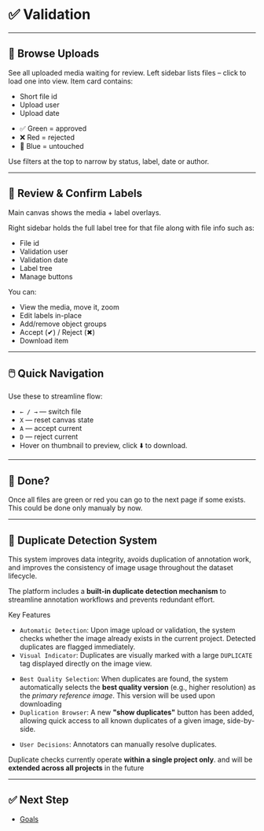 # ✅ Validation

<!-- <img src="/docs/assets/" alt="validation"> -->

---

## 📂 Browse Uploads

See all uploaded media waiting for review.
Left sidebar lists files – click to load one into view.
Item card contains:
- Short file id
- Upload user
- Upload date

<!-- <img src="/docs/assets/" alt="validation_left"> -->


- ✅ Green = approved
- ❌ Red = rejected
- 🔵 Blue = untouched

<!-- <img src="/docs/assets/" alt="validation_status"> -->

Use filters at the top to narrow by status, label, date or author.

<!-- <img src="/docs/assets/" alt="validation_filter"> -->

---

## 🎯 Review & Confirm Labels

Main canvas shows the media + label overlays.

<!-- <img src="/docs/assets/" alt="validation_middle"> -->

Right sidebar holds the full label tree for that file along with file info such as:

- File id
- Validation user
- Validation date
- Label tree
- Manage buttons

<!-- <img src="/docs/assets/" alt="validation_right"> -->

You can:

- View the media, move it, zoom
- Edit labels in-place
- Add/remove object groups
- Accept (✔) / Reject (✖)
- Download item

---

## 🖱️ Quick Navigation

Use these to streamline flow:

- `← / →` — switch file
- `X` — reset canvas state
- `A` — accept current
- `D` — reject current
- Hover on thumbnail to preview, click ⬇️ to download.

---

## 🧭 Done?

Once all files are green or red you can go to the next page if some exists.
This could be done only manualy by now.

---

## 🧬 Duplicate Detection System

This system improves data integrity, avoids duplication of annotation work, and improves the consistency of image usage throughout the dataset lifecycle.

The platform includes a **built-in duplicate detection mechanism** to streamline annotation workflows and prevents redundant effort.



Key Features
- `Automatic Detection`: Upon image upload or validation, the system checks whether the image already exists in the current project. Detected duplicates are flagged immediately.
- `Visual Indicator`: Duplicates are visually marked with a large `DUPLICATE` tag displayed directly on the image view.

<!-- <img src="/docs/assets/" alt="validation_right"> -->

- `Best Quality Selection`: When duplicates are found, the system automatically selects the **best quality version** (e.g., higher resolution) as the *primary reference image*. This version will be used upon downloading
- `Duplication Browser`: A new **"show duplicates"** button has been added, allowing quick access to all known duplicates of a given image, side-by-side.

<!-- <img src="/docs/assets/" alt="validation_right"> -->

- `User Decisions`: Annotators can manually resolve duplicates.

Duplicate checks currently operate **within a single project only**.
and will be **extended across all projects** in the future

---

## ✅ Next Step

- [Goals](/docs/goals.md)
